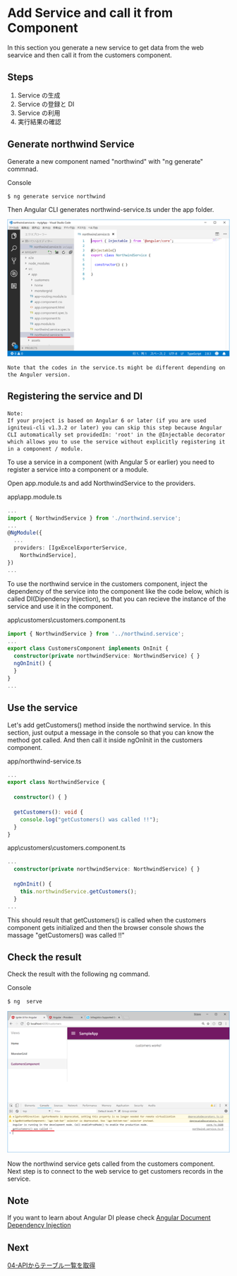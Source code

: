 # Add Service and call it from Component

In this section you generate a new service to get data from the web searvice and then call it from the customers component.

## Steps
1. Service の生成
2. Service の登録と DI
3. Service の利用
4. 実行結果の確認

## Generate northwind Service 

Generate a new component named "northwind" with "ng generate" commnad.

Console

```sh
$ ng generate service northwind
```
Then Angular CLI generates northwind-service.ts under the app folder.

![](assets/03-01.png)

    Note that the codes in the service.ts might be different depending on the Anguler version.

## Registering the service and DI

    Note:
    If your project is based on Angular 6 or later (if you are used igniteui-cli v1.3.2 or later) you can skip this step because Angular CLI automatically set providedIn: 'root' in the @Injectable decorator which allows you to use the service without explicitly registering it in a component / module.

To use a service in a component (with Angular 5 or earlier) you need to register a service into a component or a module. 

Open app.module.ts and add NorthwindService to the providers.

app\app.module.ts

```ts
...
import { NorthwindService } from './northwind.service';
...
@NgModule({
  ...
  providers: [IgxExcelExporterService,
    NorthwindService],
})
...
```

To use the northwind service in the customers component, inject the dependency of the service into the component like the code below, which is called DI(Dipendency Injection), so that you can recieve the instance of the service and use it in the component. 

app\customers\customers.component.ts

```ts
import { NorthwindService } from '../northwind.service';
...
export class CustomersComponent implements OnInit {
  constructor(private northwindService: NorthwindService) { }
  ngOnInit() {
  }
}
...
```

## Use the service

Let's add getCustomers() method inside the northwind service. In this section, just output a message in the console so that you can know the method got called. And then call it inside ngOnInit in the customers component.

app/northwind-service.ts

```ts
...
export class NorthwindService {

  constructor() { }

  getCustomers(): void {
    console.log("getCustomers() was called !!");
  }
}
```

app\customers\customers.component.ts


```ts
...
  constructor(private northwindService: NorthwindService) { }

  ngOnInit() {
    this.northwindService.getCustomers();
  }
...
```

This should result that getCustomers() is called when the customers component gets initialized and then the browser console shows the massage "getCustomers() was called !!"


## Check the result

Check the result with the following ng command.

Console

```sh
$ ng  serve
```

![](assets/03-02.png)

Now the northwind service gets called from the customers component. Next step is to connect to the web service to get customers records in the service.

## Note

If you want to learn about Angular DI please check [Angular Document Dependency Injection](https://angular.io/guide/dependency-injection-pattern) 

## Next
[04-APIからテーブル一覧を取得](04-APIからテーブル一覧を取得.md)
